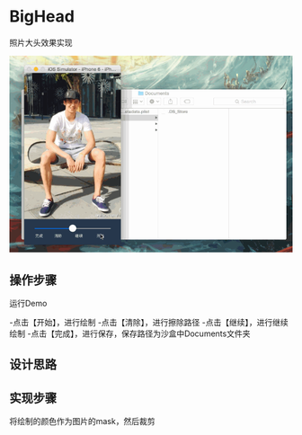 # BigHead

照片大头效果实现

![](./IMAGES/result.gif)

## 操作步骤

运行Demo

-点击【开始】，进行绘制
-点击【清除】，进行擦除路径
-点击【继续】，进行继续绘制
-点击【完成】，进行保存，保存路径为沙盒中Documents文件夹

## 设计思路

## 实现步骤

将绘制的颜色作为图片的mask，然后裁剪

